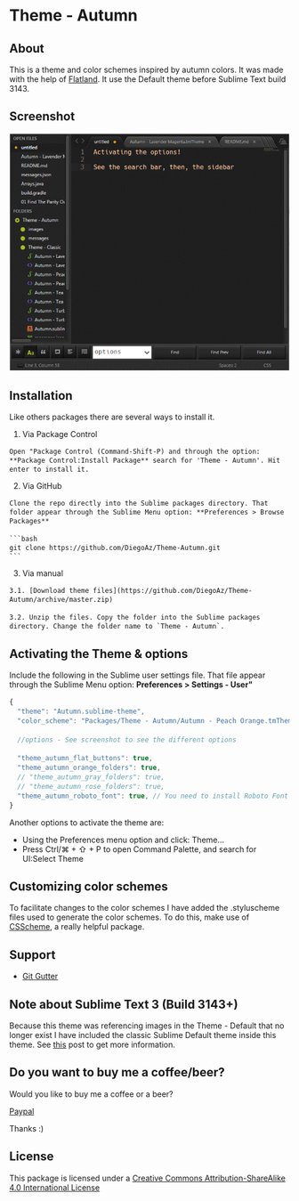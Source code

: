 # Theme - Autumn

## About

  This is a theme and color schemes inspired by autumn colors. It was made with the help of [Flatland](https://github.com/thinkpixellab/flatland). It use the Default theme before Sublime Text build 3143.

## Screenshot

  ![Screenshot](screenshot.gif)


## Installation

  Like others packages there are several ways to install it.

  1. Via Package Control   

    Open "Package Control (Command-Shift-P) and through the option: **Package Control:Install Package** search for 'Theme - Autumn'. Hit enter to install it.
   

  2. Via GitHub

    Clone the repo directly into the Sublime packages directory. That folder appear through the Sublime Menu option: **Preferences > Browse Packages** 

    ```bash
    git clone https://github.com/DiegoAz/Theme-Autumn.git
    ```

  3. Via manual

    3.1. [Download theme files](https://github.com/DiegoAz/Theme-Autumn/archive/master.zip)

    3.2. Unzip the files. Copy the folder into the Sublime packages directory. Change the folder name to `Theme - Autumn`.


## Activating the Theme & options

  Include the following in the Sublime user settings file. That file appear through the Sublime Menu option: **Preferences > Settings - User"**

  ```javascript
  {
    "theme": "Autumn.sublime-theme",
    "color_scheme": "Packages/Theme - Autumn/Autumn - Peach Orange.tmTheme"

    //options - See screenshot to see the different options 

    "theme_autumn_flat_buttons": true,
    "theme_autumn_orange_folders": true,
    // "theme_autumn_gray_folders": true,
    // "theme_autumn_rose_folders": true,
    "theme_autumn_roboto_font": true, // You need to install Roboto Font and Roboto Font Medium 
  }
  ```
  Another options to activate the theme are:

  - Using the Preferences menu option and click: Theme... 
  - Press Ctrl/⌘ + ⇧ + P to open Command Palette, and search for UI:Select Theme

## Customizing color schemes

  To facilitate changes to the color schemes I have added the .styluscheme files used to generate the color schemes. To do this, make use of [CSScheme](https://packagecontrol.io/packages/CSScheme), a really helpful package.


## Support

  - [Git Gutter](https://packagecontrol.io/packages/GitGutter)

## Note about Sublime Text 3 (Build 3143+)

  Because this theme was referencing images in the Theme - Default that no longer exist I have included the classic Sublime Default theme inside this theme. See [this](https://forum.sublimetext.com/t/very-colorful-tabs/31244) post to get more information.

## Do you want to buy me a coffee/beer?

  Would you like to buy me a coffee or a beer?

  [Paypal](paypal.me/DiegoAz)  

  Thanks :)

## License

  This package is licensed under a [Creative Commons Attribution-ShareAlike 4.0 International License](http://creativecommons.org/licenses/by-sa/4.0/)